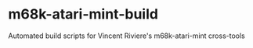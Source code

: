 m68k-atari-mint-build
=====================

Automated build scripts for Vincent Riviere's m68k-atari-mint cross-tools
